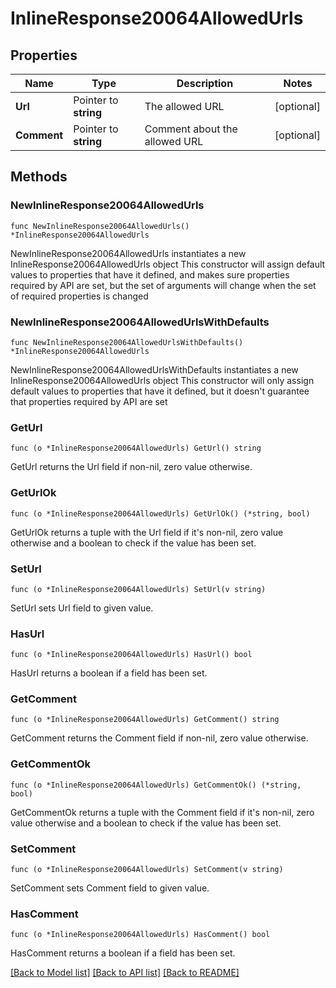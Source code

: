 # InlineResponse20064AllowedUrls

## Properties

Name | Type | Description | Notes
------------ | ------------- | ------------- | -------------
**Url** | Pointer to **string** | The allowed URL | [optional] 
**Comment** | Pointer to **string** | Comment about the allowed URL | [optional] 

## Methods

### NewInlineResponse20064AllowedUrls

`func NewInlineResponse20064AllowedUrls() *InlineResponse20064AllowedUrls`

NewInlineResponse20064AllowedUrls instantiates a new InlineResponse20064AllowedUrls object
This constructor will assign default values to properties that have it defined,
and makes sure properties required by API are set, but the set of arguments
will change when the set of required properties is changed

### NewInlineResponse20064AllowedUrlsWithDefaults

`func NewInlineResponse20064AllowedUrlsWithDefaults() *InlineResponse20064AllowedUrls`

NewInlineResponse20064AllowedUrlsWithDefaults instantiates a new InlineResponse20064AllowedUrls object
This constructor will only assign default values to properties that have it defined,
but it doesn't guarantee that properties required by API are set

### GetUrl

`func (o *InlineResponse20064AllowedUrls) GetUrl() string`

GetUrl returns the Url field if non-nil, zero value otherwise.

### GetUrlOk

`func (o *InlineResponse20064AllowedUrls) GetUrlOk() (*string, bool)`

GetUrlOk returns a tuple with the Url field if it's non-nil, zero value otherwise
and a boolean to check if the value has been set.

### SetUrl

`func (o *InlineResponse20064AllowedUrls) SetUrl(v string)`

SetUrl sets Url field to given value.

### HasUrl

`func (o *InlineResponse20064AllowedUrls) HasUrl() bool`

HasUrl returns a boolean if a field has been set.

### GetComment

`func (o *InlineResponse20064AllowedUrls) GetComment() string`

GetComment returns the Comment field if non-nil, zero value otherwise.

### GetCommentOk

`func (o *InlineResponse20064AllowedUrls) GetCommentOk() (*string, bool)`

GetCommentOk returns a tuple with the Comment field if it's non-nil, zero value otherwise
and a boolean to check if the value has been set.

### SetComment

`func (o *InlineResponse20064AllowedUrls) SetComment(v string)`

SetComment sets Comment field to given value.

### HasComment

`func (o *InlineResponse20064AllowedUrls) HasComment() bool`

HasComment returns a boolean if a field has been set.


[[Back to Model list]](../README.md#documentation-for-models) [[Back to API list]](../README.md#documentation-for-api-endpoints) [[Back to README]](../README.md)


